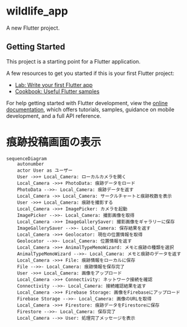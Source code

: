 # wildlife_app

A new Flutter project.

## Getting Started

This project is a starting point for a Flutter application.

A few resources to get you started if this is your first Flutter project:

- [Lab: Write your first Flutter app](https://docs.flutter.dev/get-started/codelab)
- [Cookbook: Useful Flutter samples](https://docs.flutter.dev/cookbook)

For help getting started with Flutter development, view the
[online documentation](https://docs.flutter.dev/), which offers tutorials,
samples, guidance on mobile development, and a full API reference.

# 痕跡投稿画面の表示

```mermaid
sequenceDiagram
    autonumber
    actor User as ユーザー
    User ->>+ Local_Camera: ローカルカメラを開く
    Local_Camera ->>+ PhotoData: 痕跡データをロード
    PhotoData -->>- Local_Camera: 痕跡データを返す
    Local_Camera ->> Local_Camera: サークルチャートと痕跡枚数を表示
    User ->>+ Local_Camera: 痕跡を撮影する
    Local_Camera ->>+ ImagePicker: カメラを起動
    ImagePicker -->>- Local_Camera: 撮影画像を取得
    Local_Camera ->>+ ImageGallerySaver: 撮影画像をギャラリーに保存
    ImageGallerySaver -->>- Local_Camera: 保存結果を返す
    Local_Camera ->>+ Geolocator: 現在の位置情報を取得
    Geolocator -->>- Local_Camera: 位置情報を返す
    Local_Camera ->>+ AnimalTypeMemoWizard: メモと痕跡の種類を選択
    AnimalTypeMemoWizard -->>- Local_Camera: メモと痕跡のデータを返す
    Local_Camera ->>+ File: 痕跡情報をローカルに保存
    File -->>- Local_Camera: 痕跡情報を保存完了
    User ->>+ Local_Camera: 画像をアップロード
    Local_Camera ->>+ Connectivity: ネットワーク接続を確認
    Connectivity -->>- Local_Camera: 接続確認結果を返す
    Local_Camera ->>+ Firebase Storage: 画像をFirebaseにアップロード
    Firebase Storage -->>- Local_Camera: 画像のURLを取得
    Local_Camera ->>+ Firestore: 痕跡データをFirestoreに保存
    Firestore -->>- Local_Camera: 保存完了
    Local_Camera -->> User: 処理完了メッセージを表示
```

